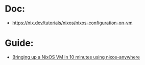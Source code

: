 # Doc:
- https://nix.dev/tutorials/nixos/nixos-configuration-on-vm

# Guide:
- [Bringing up a NixOS VM in 10 minutes using nixos-anywhere](https://seanrmurphy.medium.com/bringing-up-a-nixos-vm-in-10-minutes-using-nixos-anywhere-6590b49ad146)
